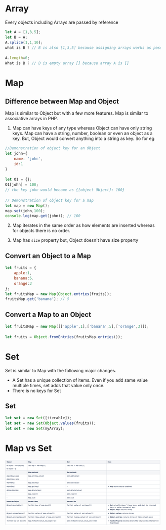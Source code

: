 # Array

Every objects including Arrays are passed by reference
```javascript
let A = [1,3,5];
let B = A;
A.splice(1,1,10);
what is B ? // B is also [1,3,5] because assigning arrays works as pass by reference

A.length=0;
What is B ? // B is empty array [] because array A is []

```


# Map
## Difference between Map and Object
Map is similar to Object but with a few more features. Map is similar to associative arrays in PHP.

1. Map can have keys of any type whereas Object can have only string keys. 
  Map can have a string, number, boolean or even an object as a key. But, Object would convert anything into a string as key. So for eg: 
  ```javascript
  //Demonstration of object key for an Object
  let john={
      name: 'john',
      id:1
  }

  let O1 = {};
  O1[john] = 100; 
  // the key john would become as {[object Object]: 100}

  // Demonstration of object key for a map
  let map = new Map();
  map.set(john,100);
  console.log(map.get(john)); // 100
```

2. Map iterates in the same order as how elements are inserted whereas for objects there is no order.

3. Map has `size` property but, Object doesn't have size property


## Convert an Object to a Map
```javascript
let fruits = {
    apple:1,
    banana:5,
    orange:3
};
let fruitsMap = new Map(Object.entries(fruits));
fruitsMap.get('banana'); // 5
```

## Convert a Map to an Object
```javascript
let fruitsMap = new Map([['apple',1],['banana',5],['orange',3]]);

let fruits = Object.fromEntries(fruitsMap.entries());
```

# Set
Set is similar to Map with the following major changes.
- A Set has a unique collection of items. Even if you add same value multiple times, set adds that value only once.
- There is no keys for Set

## Set
```javascript
let set = new Set([iterable]);
let set = new Set(Object.values(fruits));
let set = new Set(myArray);
```
# Map vs Set

<img src="attachments/Object_vs_Map_vs_Set.png" width="2000"/> <br/>

